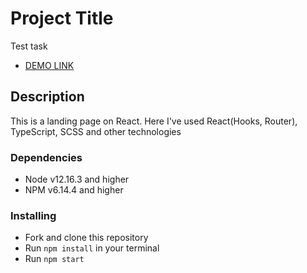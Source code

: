 # Project Title
Test task

- [DEMO LINK](https://Moroz-Dmytro.github.io/React_test_task/)

## Description

This is a landing page on React.
Here I've used React(Hooks, Router), TypeScript, SCSS and other technologies


### Dependencies
* Node v12.16.3 and higher
* NPM v6.14.4 and higher


### Installing
* Fork and clone this repository
* Run `npm install` in your terminal
* Run `npm start`
